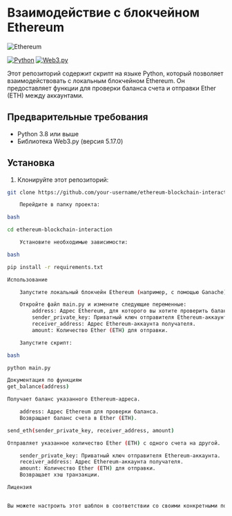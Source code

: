 # Взаимодействие с блокчейном Ethereum

![Ethereum](https://img.shields.io/badge/-Ethereum-3C3C3D?style=flat-square&logo=ethereum&logoColor=white)

[![Python](https://img.shields.io/badge/python-3.8%2B-blue.svg)](https://www.python.org/downloads/)
[![Web3.py](https://img.shields.io/badge/web3.py-5.17.0-blue.svg)](https://github.com/ethereum/web3.py)


Этот репозиторий содержит скрипт на языке Python, который позволяет взаимодействовать с локальным блокчейном Ethereum. Он предоставляет функции для проверки баланса счета и отправки Ether (ETH) между аккаунтами.

## Предварительные требования

- Python 3.8 или выше
- Библиотека Web3.py (версия 5.17.0)

## Установка

1. Клонируйте этот репозиторий:

```bash
git clone https://github.com/your-username/ethereum-blockchain-interaction.git

    Перейдите в папку проекта:

bash

cd ethereum-blockchain-interaction

    Установите необходимые зависимости:

bash

pip install -r requirements.txt

Использование

    Запустите локальный блокчейн Ethereum (например, с помощью Ganache) на http://localhost:8545.

    Откройте файл main.py и измените следующие переменные:
        address: Адрес Ethereum, для которого вы хотите проверить баланс.
        sender_private_key: Приватный ключ отправителя Ethereum-аккаунта.
        receiver_address: Адрес Ethereum-аккаунта получателя.
        amount: Количество Ether (ETH) для отправки.

    Запустите скрипт:

bash

python main.py

Документация по функциям
get_balance(address)

Получает баланс указанного Ethereum-адреса.

    address: Адрес Ethereum для проверки баланса.
    Возвращает баланс счета в Ether (ETH).

send_eth(sender_private_key, receiver_address, amount)

Отправляет указанное количество Ether (ETH) с одного счета на другой.

    sender_private_key: Приватный ключ отправителя Ethereum-аккаунта.
    receiver_address: Адрес Ethereum-аккаунта получателя.
    amount: Количество Ether (ETH) для отправки.
    Возвращает хэш транзакции.

Лицензия


Вы можете настроить этот шаблон в соответствии со своими конкретными потребностями проекта.

